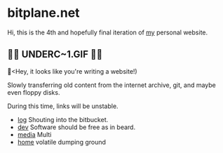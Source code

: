 # bitplane.net

Hi, this is the 4th and hopefully final iteration of [my](/home/gaz) personal
website.

## 🚧🚧 UNDERC\~1.GIF 🚧🚧

  📎\<Hey, it looks like you're writing a website!)

Slowly transferring old content from the internet archive, git,
and maybe even floppy disks.

During this time, links will be unstable.

* [log](log)
  Shouting into the bitbucket.
* [dev](dev)
  Software should be free as in beard.
* [media](mnt)
  Multi
* [home](home/gaz)
  volatile dumping ground
